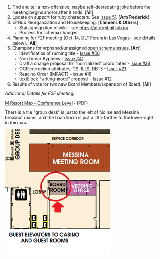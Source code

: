 1. Find and tell a non-offensive, maybe self-deprecating joke before the meeting begins and/or after it ends. [**All**]
2. Update on support for ruby characters. See [issue 51](https://github.com/altoxml/schema/issues/51). [**Art/Frederick**]
3. GitHub Reorganization and Housekeeping. [**Clemens & Others**]
   * Status/migration of wiki – see https://altoxml.github.io/
   * Process for schema changes
4. Planning for F2F meeting (Oct. 14, [DLF Forum](https://www.diglib.org/dlf-events/2018forum/) in Las Vegas - see details below). [**All**]
5. Champions for orphaned/unassigned [open schema issues](https://github.com/altoxml/schema/issues). [**Art**]
   * Identification of running title - [Issue #50](https://github.com/altoxml/schema/issues/50)
   * Non Linear Hyphens - [Issue #41]( https://github.com/altoxml/schema/issues/41)
   * Draft a change proposal for "normalized" coordinates - [Issue #38](https://github.com/altoxml/schema/issues/38)
   * OCR correction attributes: CS, ILLS, DBTS - [Issue #21](https://github.com/altoxml/schema/issues/21)
   * Reading Order (IMPACT) - [Issue #18](https://github.com/altoxml/schema/issues/18)
   * textBlock "writing-mode" proposal - [Issue #12](https://github.com/altoxml/schema/issues/12)
6. Results of vote for two new Board Members/expansion of Board. [**All**]

_Additional Details for F2F Meeting_:

[M Resort Map - Conference Level](https://www.themresort.com/-/media/png/west/mresort/pdfs-1/conference-level.pdf?la=en&hash=18BB834FB01793D61A8461A23DBF0A5453DCBECA) - (PDF)

There is a the "group desk" is just to the left of Molise and Messina breakout rooms, and the boardroom is just a little farther to the lower-right in the map.

![Board meeting room - M Resort Conference Level.](https://github.com/altoxml/board/raw/gh-pages/misc/boardroom.png)
